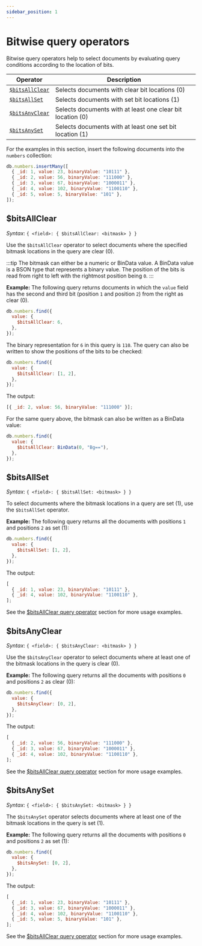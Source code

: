 ```yaml
---
sidebar_position: 1
---
```


# Bitwise query operators

Bitwise query operators help to select documents by evaluating query conditions according to the location of bits.

| Operator                         | Description                                                |
| -------------------------------- | ---------------------------------------------------------- |
| [`$bitsAllClear`](#bitsallclear) | Selects documents with clear bit locations (0)             |
| [`$bitsAllSet`](#bitsallset)     | Selects documents with set bit locations (1)               |
| [`$bitsAnyClear`](#bitsanyclear) | Selects documents with at least one clear bit location (0) |
| [`$bitsAnySet`](#bitsanyset)     | Selects documents with at least one set bit location (1)   |

For the examples in this section, insert the following documents into the `numbers` collection:

```js
db.numbers.insertMany([
  { _id: 1, value: 23, binaryValue: "10111" },
  { _id: 2, value: 56, binaryValue: "111000" },
  { _id: 3, value: 67, binaryValue: "1000011" },
  { _id: 4, value: 102, binaryValue: "1100110" },
  { _id: 5, value: 5, binaryValue: "101" },
]);
```

## $bitsAllClear

_Syntax_: `{ <field>: { $bitsAllClear: <bitmask> } }`

Use the `$bitsAllClear` operator to select documents where the specified bitmask locations in the query are clear (0).

:::tip
The bitmask can either be a numeric or BinData value.
A BinData value is a BSON type that represents a binary value.
The position of the bits is read from right to left with the rightmost position being `0`.
:::

**Example:** The following query returns documents in which the `value` field has the second and third bit (position `1` and position `2`) from the right as clear (0).

```js
db.numbers.find({
  value: {
    $bitsAllClear: 6,
  },
});
```

The binary representation for `6` in this query is `110`.
The query can also be written to show the positions of the bits to be checked:

```js
db.numbers.find({
  value: {
    $bitsAllClear: [1, 2],
  },
});
```

The output:

```js
[{ _id: 2, value: 56, binaryValue: "111000" }];
```

For the same query above, the bitmask can also be written as a BinData value:

```js
db.numbers.find({
  value: {
    $bitsAllClear: BinData(0, "Bg=="),
  },
});
```

## $bitsAllSet

_Syntax_: `{ <field>: { $bitsAllSet: <bitmask> } }`

To select documents where the bitmask locations in a query are set (1), use the `$bitsAllSet` operator.

**Example:** The following query returns all the documents with positions `1` and positions `2` as set (1):

```js
db.numbers.find({
  value: {
    $bitsAllSet: [1, 2],
  },
});
```

The output:

```js
[
  { _id: 1, value: 23, binaryValue: "10111" },
  { _id: 4, value: 102, binaryValue: "1100110" },
];
```

See the [$bitsAllClear query operator](#bitsallclear) section for more usage examples.

## $bitsAnyClear

_Syntax_: `{ <field>: { $bitsAnyClear: <bitmask> } }`

Use the `$bitsAnyClear` operator to select documents where at least one of the bitmask locations in the query is clear (0).

**Example:** The following query returns all the documents with positions `0` and positions `2` as clear (0):

```js
db.numbers.find({
  value: {
    $bitsAnyClear: [0, 2],
  },
});
```

The output:

```js
[
  { _id: 2, value: 56, binaryValue: "111000" },
  { _id: 3, value: 67, binaryValue: "1000011" },
  { _id: 4, value: 102, binaryValue: "1100110" },
];
```

See the [$bitsAllClear query operator](#bitsallclear) section for more usage examples.

## $bitsAnySet

_Syntax_: `{ <field>: { $bitsAnySet: <bitmask> } }`

The `$bitsAnySet` operator selects documents where at least one of the bitmask locations in the query is set (1).

**Example:** The following query returns all the documents with positions `0` and positions `2` as set (1):

```js
db.numbers.find({
  value: {
    $bitsAnySet: [0, 2],
  },
});
```

The output:

```js
[
  { _id: 1, value: 23, binaryValue: "10111" },
  { _id: 3, value: 67, binaryValue: "1000011" },
  { _id: 4, value: 102, binaryValue: "1100110" },
  { _id: 5, value: 5, binaryValue: "101" },
];
```

See the [$bitsAllClear query operator](#bitsallclear) section for more usage examples.
